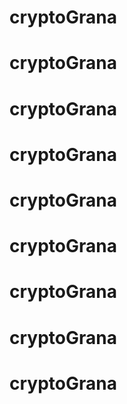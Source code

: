 # cryptoGrana
# cryptoGrana
# cryptoGrana
# cryptoGrana
# cryptoGrana
# cryptoGrana
# cryptoGrana
# cryptoGrana
# cryptoGrana
